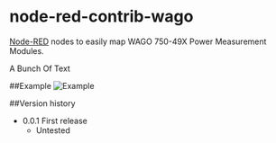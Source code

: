 # node-red-contrib-wago
[Node-RED](http://nodered.org/) nodes to easily map WAGO 750-49X Power Measurement Modules.

A Bunch Of Text

##Example
![Example](https://i.imgur.com/151AMum.png)

##Version history
* 0.0.1	First release
  * Untested
